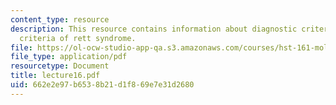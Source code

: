 ```yaml
---
content_type: resource
description: This resource contains information about diagnostic criteria and exclusion
  criteria of rett syndrome.
file: https://ol-ocw-studio-app-qa.s3.amazonaws.com/courses/hst-161-molecular-biology-and-genetics-in-modern-medicine-fall-2007/662e2e97b6538b21d1f869e7e31d2680_lecture16.pdf
file_type: application/pdf
resourcetype: Document
title: lecture16.pdf
uid: 662e2e97-b653-8b21-d1f8-69e7e31d2680
---
```

